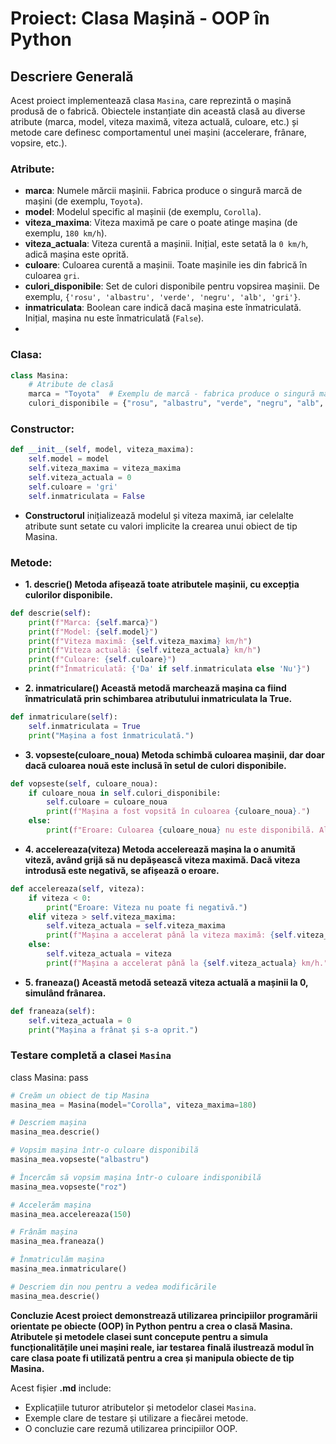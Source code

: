 # Proiect: Clasa Mașină - OOP în Python

## Descriere Generală
Acest proiect implementează clasa `Masina`, care reprezintă o mașină produsă de o fabrică. Obiectele instanțiate din această clasă au diverse atribute (marca, model, viteza maximă, viteza actuală, culoare, etc.) și metode care definesc comportamentul unei mașini (accelerare, frânare, vopsire, etc.).

### Atribute:
- **marca**: Numele mărcii mașinii. Fabrica produce o singură marcă de mașini (de exemplu, `Toyota`).
- **model**: Modelul specific al mașinii (de exemplu, `Corolla`).
- **viteza_maxima**: Viteza maximă pe care o poate atinge mașina (de exemplu, `180 km/h`).
- **viteza_actuala**: Viteza curentă a mașinii. Inițial, este setată la `0 km/h`, adică mașina este oprită.
- **culoare**: Culoarea curentă a mașinii. Toate mașinile ies din fabrică în culoarea `gri`.
- **culori_disponibile**: Set de culori disponibile pentru vopsirea mașinii. De exemplu, `{'rosu', 'albastru', 'verde', 'negru', 'alb', 'gri'}`.
- **inmatriculata**: Boolean care indică dacă mașina este înmatriculată. Inițial, mașina nu este înmatriculată (`False`).
- 
### Clasa:
```python
class Masina:
    # Atribute de clasă
    marca = "Toyota"  # Exemplu de marcă - fabrica produce o singură marcă
    culori_disponibile = {"rosu", "albastru", "verde", "negru", "alb", "gri"}  # Set de culori disponibile
```

### Constructor:
```python
def __init__(self, model, viteza_maxima):
    self.model = model
    self.viteza_maxima = viteza_maxima
    self.viteza_actuala = 0
    self.culoare = 'gri'
    self.inmatriculata = False
```
- **Constructorul** inițializează modelul și viteza maximă, iar celelalte atribute sunt setate cu valori implicite la crearea unui obiect de tip Masina.

### Metode:
- **1. descrie() 
Metoda afișează toate atributele mașinii, cu excepția culorilor disponibile.**
```python
def descrie(self):
    print(f"Marca: {self.marca}")
    print(f"Model: {self.model}")
    print(f"Viteza maximă: {self.viteza_maxima} km/h")
    print(f"Viteza actuală: {self.viteza_actuala} km/h")
    print(f"Culoare: {self.culoare}")
    print(f"Înmatriculată: {'Da' if self.inmatriculata else 'Nu'}")
```
- **2. inmatriculare() 
Această metodă marchează mașina ca fiind înmatriculată prin schimbarea atributului inmatriculata la True.**
```python
def inmatriculare(self):
    self.inmatriculata = True
    print("Mașina a fost înmatriculată.")
```
- **3. vopseste(culoare_noua) 
Metoda schimbă culoarea mașinii, dar doar dacă culoarea nouă este inclusă în setul de culori disponibile.**
```python
def vopseste(self, culoare_noua):
    if culoare_noua in self.culori_disponibile:
        self.culoare = culoare_noua
        print(f"Mașina a fost vopsită în culoarea {culoare_noua}.")
    else:
        print(f"Eroare: Culoarea {culoare_noua} nu este disponibilă. Alegeți din: {self.culori_disponibile}")
```
- **4. accelereaza(viteza)
Metoda accelerează mașina la o anumită viteză, având grijă să nu depășească viteza maximă. Dacă viteza introdusă este negativă, se afișează o eroare.**
````python
def accelereaza(self, viteza):
    if viteza < 0:
        print("Eroare: Viteza nu poate fi negativă.")
    elif viteza > self.viteza_maxima:
        self.viteza_actuala = self.viteza_maxima
        print(f"Mașina a accelerat până la viteza maximă: {self.viteza_maxima} km/h.")
    else:
        self.viteza_actuala = viteza
        print(f"Mașina a accelerat până la {self.viteza_actuala} km/h.")
````
- **5. franeaza()
Această metodă setează viteza actuală a mașinii la 0, simulând frânarea.**
````python
def franeaza(self):
    self.viteza_actuala = 0
    print("Mașina a frânat și s-a oprit.")
````
### Testare completă a clasei `Masina`

class Masina:
pass

```python
# Creăm un obiect de tip Masina
masina_mea = Masina(model="Corolla", viteza_maxima=180)

# Descriem mașina
masina_mea.descrie()

# Vopsim mașina într-o culoare disponibilă
masina_mea.vopseste("albastru")

# Încercăm să vopsim mașina într-o culoare indisponibilă
masina_mea.vopseste("roz")

# Accelerăm mașina
masina_mea.accelereaza(150)

# Frânăm mașina
masina_mea.franeaza()

# Înmatriculăm mașina
masina_mea.inmatriculare()

# Descriem din nou pentru a vedea modificările
masina_mea.descrie()
````
**Concluzie
Acest proiect demonstrează utilizarea principiilor programării orientate pe obiecte (OOP) în Python pentru a crea o clasă Masina. Atributele și metodele clasei sunt concepute pentru a simula funcționalitățile unei mașini reale, iar testarea finală ilustrează modul în care clasa poate fi utilizată pentru a crea și manipula obiecte de tip Masina.**

Acest fișier **.md** include:
- Explicațiile tuturor atributelor și metodelor clasei `Masina`.
- Exemple clare de testare și utilizare a fiecărei metode.
- O concluzie care rezumă utilizarea principiilor OOP.


